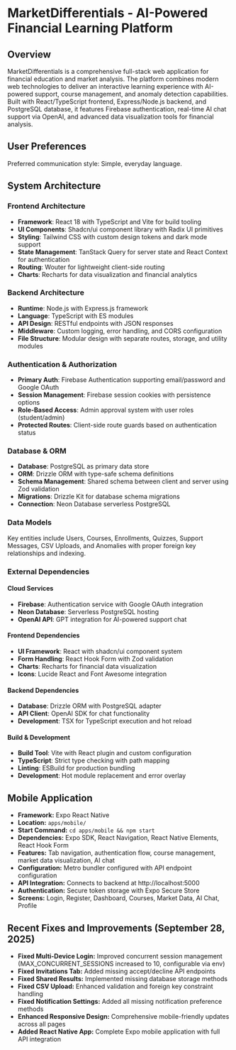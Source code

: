 # MarketDifferentials - AI-Powered Financial Learning Platform

## Overview

MarketDifferentials is a comprehensive full-stack web application for financial education and market analysis. The platform combines modern web technologies to deliver an interactive learning experience with AI-powered support, course management, and anomaly detection capabilities. Built with React/TypeScript frontend, Express/Node.js backend, and PostgreSQL database, it features Firebase authentication, real-time AI chat support via OpenAI, and advanced data visualization tools for financial analysis.

## User Preferences

Preferred communication style: Simple, everyday language.

## System Architecture

### Frontend Architecture
- **Framework**: React 18 with TypeScript and Vite for build tooling
- **UI Components**: Shadcn/ui component library with Radix UI primitives
- **Styling**: Tailwind CSS with custom design tokens and dark mode support
- **State Management**: TanStack Query for server state and React Context for authentication
- **Routing**: Wouter for lightweight client-side routing
- **Charts**: Recharts for data visualization and financial analytics

### Backend Architecture
- **Runtime**: Node.js with Express.js framework
- **Language**: TypeScript with ES modules
- **API Design**: RESTful endpoints with JSON responses
- **Middleware**: Custom logging, error handling, and CORS configuration
- **File Structure**: Modular design with separate routes, storage, and utility modules

### Authentication & Authorization
- **Primary Auth**: Firebase Authentication supporting email/password and Google OAuth
- **Session Management**: Firebase session cookies with persistence options
- **Role-Based Access**: Admin approval system with user roles (student/admin)
- **Protected Routes**: Client-side route guards based on authentication status

### Database & ORM
- **Database**: PostgreSQL as primary data store
- **ORM**: Drizzle ORM with type-safe schema definitions
- **Schema Management**: Shared schema between client and server using Zod validation
- **Migrations**: Drizzle Kit for database schema migrations
- **Connection**: Neon Database serverless PostgreSQL

### Data Models
Key entities include Users, Courses, Enrollments, Quizzes, Support Messages, CSV Uploads, and Anomalies with proper foreign key relationships and indexing.

### External Dependencies

#### Cloud Services
- **Firebase**: Authentication service with Google OAuth integration
- **Neon Database**: Serverless PostgreSQL hosting
- **OpenAI API**: GPT integration for AI-powered support chat

#### Frontend Dependencies
- **UI Framework**: React with shadcn/ui component system
- **Form Handling**: React Hook Form with Zod validation
- **Charts**: Recharts for financial data visualization
- **Icons**: Lucide React and Font Awesome integration

#### Backend Dependencies
- **Database**: Drizzle ORM with PostgreSQL adapter
- **API Client**: OpenAI SDK for chat functionality
- **Development**: TSX for TypeScript execution and hot reload

#### Build & Development
- **Build Tool**: Vite with React plugin and custom configuration
- **TypeScript**: Strict type checking with path mapping
- **Linting**: ESBuild for production bundling
- **Development**: Hot module replacement and error overlay

## Mobile Application
- **Framework:** Expo React Native
- **Location:** `apps/mobile/`
- **Start Command:** `cd apps/mobile && npm start`
- **Dependencies:** Expo SDK, React Navigation, React Native Elements, React Hook Form
- **Features:** Tab navigation, authentication flow, course management, market data visualization, AI chat
- **Configuration:** Metro bundler configured with API endpoint configuration
- **API Integration:** Connects to backend at http://localhost:5000
- **Authentication:** Secure token storage with Expo Secure Store
- **Screens:** Login, Register, Dashboard, Courses, Market Data, AI Chat, Profile

## Recent Fixes and Improvements (September 28, 2025)
- **Fixed Multi-Device Login:** Improved concurrent session management (MAX_CONCURRENT_SESSIONS increased to 10, configurable via env)
- **Fixed Invitations Tab:** Added missing accept/decline API endpoints
- **Fixed Shared Results:** Implemented missing database storage methods
- **Fixed CSV Upload:** Enhanced validation and foreign key constraint handling
- **Fixed Notification Settings:** Added all missing notification preference methods
- **Enhanced Responsive Design:** Comprehensive mobile-friendly updates across all pages
- **Added React Native App:** Complete Expo mobile application with full API integration